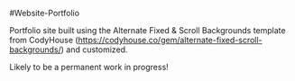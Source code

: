 #Website-Portfolio

Portfolio site built using the Alternate Fixed & Scroll Backgrounds template from CodyHouse (https://codyhouse.co/gem/alternate-fixed-scroll-backgrounds/) and customized.

Likely to be a permanent work in progress!
